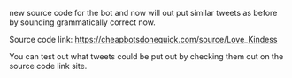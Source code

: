 new source code for the bot and now will out put similar tweets as before by sounding grammatically correct now.

Source code link: https://cheapbotsdonequick.com/source/Love_Kindess

You can test out what tweets could be put out by checking them out on the source code link site. 
